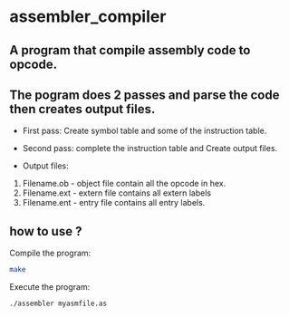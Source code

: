 # assembler_compiler

## A program that compile assembly code to opcode.

## The pogram does 2 passes and parse the code then  creates output files.
- First pass:
Create symbol table and some of the instruction table.

- Second pass: complete the instruction table and
Create output files.

- Output files:
 1) Filename.ob - object file contain all the opcode in hex.
 2) Filename.ext - extern file contains all extern labels
 3) Filename.ent - entry file contains all entry labels.

## how to use ?

Compile the program:
```sh
make
```
Execute the program:
```sh
./assembler myasmfile.as
```

